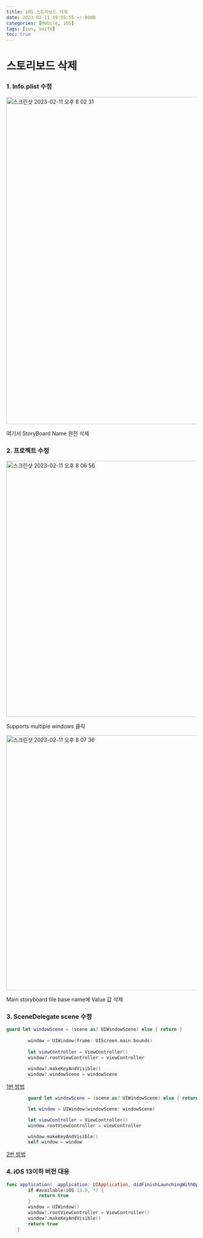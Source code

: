 ```yaml
---
title: iOS 스토리보드 삭제
date: 2023-02-11 19:55:55 +/-0000
categories: [Mobile, iOS]
tags: [ios, swift]
toc: true
---
```


# 스토리보드 삭제

### 1. **Info.plist 수정**

<img width="866" alt="스크린샷 2023-02-11 오후 8 02 31" src="https://user-images.githubusercontent.com/102157871/218255547-d6029789-994d-41de-b40d-ae0a9f5f3520.png">

여기서 StoryBoard Name 완전 삭제

### 2. **프로젝트 수정**

<img width="678" alt="스크린샷 2023-02-11 오후 8 06 56" src="https://user-images.githubusercontent.com/102157871/218255549-48af520b-1a2f-4702-a1dd-bfc6fcc12266.png">

Supports multiple windows 클릭

<img width="675" alt="스크린샷 2023-02-11 오후 8 07 36" src="https://user-images.githubusercontent.com/102157871/218255551-16e4083a-9fbd-4d4f-97de-4cc60d0bddfd.png">

Main storyboard file base name에 Value 값 삭제

### 3. **SceneDelegate scene 수정**

```swift
guard let windowScene = (scene as? UIWindowScene) else { return }
        
        window = UIWindow(frame: UIScreen.main.bounds)
        
        let viewController = ViewController()
        window?.rootViewController = viewController
        
        window?.makeKeyAndVisible()
        window?.windowScene = windowScene
```
[1번 방법](#https://www.youtube.com/watch?v=UKknl2yxQr4)

```swift
        guard let windowScene = (scene as? UIWindowScene) else { return }

        let window = UIWindow(windowScene: windowScene)

        let viewController = ViewController()
        window.rootViewController = viewController

        window.makeKeyAndVisible()
        self.window = window
```
[2번 방법](#https://velog.io/@minni/Storyboard-%EC%97%86%EC%9D%B4-%EC%BD%94%EB%93%9C%EB%A1%9C-view-%EC%9E%91%EC%84%B1%ED%95%98%EA%B8%B0)

### 4. **iOS 13이하 버전 대응**

```swift
func application(_ application: UIApplication, didFinishLaunchingWithOptions launchOptions: [UIApplication.LaunchOptionsKey: Any]?) -> Bool {
        if #available(iOS 13.0, *) { 
            return true
        }
        window = UIWindow()
        window?.rootViewController = ViewController() 
        window?.makeKeyAndVisible()
        return true
    }
```

